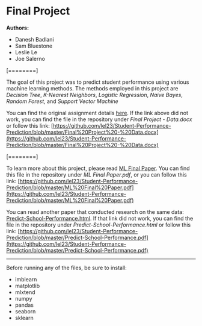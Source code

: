 # Final Project

**Authors:** 
- Danesh Badlani
- Sam Bluestone
- Leslie Le
- Joe Salerno

[========]

The goal of this project was to predict student performance using various machine learning methods. The methods employed in this project are *Decision Tree*, *K-Nearest Neighbors*, *Logistic Regression*, *Naive Bayes*, *Random Forest*, and *Support Vector Machine*

You can find the original assignment details [here](https://github.com/lel23/Student-Performance-Prediction/blob/master/Final%20Project%20-%20Data.docx "here"). 
If the link above did not work, you can find the file in the repository under *Final Project - Data.docx* or follow this link: [https://github.com/lel23/Student-Performance-Prediction/blob/master/Final%20Project%20-%20Data.docx](https://github.com/lel23/Student-Performance-Prediction/blob/master/Final%20Project%20-%20Data.docx)

[========]

To learn more about this project, please read [ML Final Paper](https://github.com/lel23/Student-Performance-Prediction/blob/master/ML%20Final%20Paper.pdf "*ML Final Paper*").
You can find this file in the repository under *ML Final Paper.pdf*, or you can follow this link: [https://github.com/lel23/Student-Performance-Prediction/blob/master/ML%20Final%20Paper.pdf](https://github.com/lel23/Student-Performance-Prediction/blob/master/ML%20Final%20Paper.pdf)

You can read another paper that conducted research on the same data: [Predict-School-Performance.html](https://github.com/lel23/Student-Performance-Prediction/blob/master/Predict-School-Performance.pdf "Predict-School-Performance.html").
If that link did not work, you can find the file in the repository under *Predict-School-Performance.html* or follow this link: [https://github.com/lel23/Student-Performance-Prediction/blob/master/Predict-School-Performance.pdf](https://github.com/lel23/Student-Performance-Prediction/blob/master/Predict-School-Performance.pdf)

------------
Before running any of the files, be sure to install:

- imblearn
- matplotlib
- mlxtend
- numpy
- pandas
- seaborn
- sklearn
